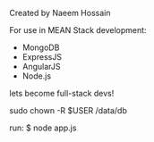 Created by Naeem Hossain 

For use in MEAN Stack development:

- MongoDB
- ExpressJS
- AngularJS
- Node.js

lets become full-stack devs!

sudo chown -R $USER /data/db

run: $ node app.js